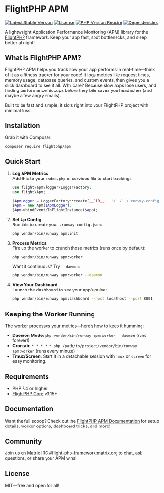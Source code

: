 # FlightPHP APM
[![Latest Stable Version](http://poser.pugx.org/flightphp/apm/v)](https://packagist.org/packages/flightphp/apm)
[![License](https://poser.pugx.org/flightphp/apm/license)](https://packagist.org/packages/flightphp/apm)
[![PHP Version Require](http://poser.pugx.org/flightphp/apm/require/php)](https://packagist.org/packages/flightphp/apm)
[![Dependencies](http://poser.pugx.org/flightphp/apm/dependents)](https://packagist.org/packages/flightphp/apm)

A lightweight Application Performance Monitoring (APM) library for the [FlightPHP](https://github.com/flightphp/core) framework. Keep your app fast, spot bottlenecks, and sleep better at night!

## What is FlightPHP APM?

FlightPHP APM helps you track how your app performs in real-time—think of it as a fitness tracker for your code! It logs metrics like request times, memory usage, database queries, and custom events, then gives you a slick dashboard to see it all. Why care? Because slow apps lose users, and finding performance hiccups *before* they bite saves you headaches (and maybe a few angry emails).

Built to be fast and simple, it slots right into your FlightPHP project with minimal fuss.

## Installation

Grab it with Composer:

```bash
composer require flightphp/apm
```

## Quick Start

1. **Log APM Metrics**  
   Add this to your `index.php` or services file to start tracking:
   ```php
   use flight\apm\logger\LoggerFactory;
   use flight\Apm;

   $ApmLogger = LoggerFactory::create(__DIR__ . '/../../.runway-config.json');
   $Apm = new Apm($ApmLogger);
   $Apm->bindEventsToFlightInstance($app);
   ```

2. **Set Up Config**  
   Run this to create your `.runway-config.json`:
   ```bash
   php vendor/bin/runway apm:init
   ```

3. **Process Metrics**  
   Fire up the worker to crunch those metrics (runs once by default):
   ```bash
   php vendor/bin/runway apm:worker
   ```
   Want it continuous? Try `--daemon`:
   ```bash
   php vendor/bin/runway apm:worker --daemon
   ```

4. **View Your Dashboard**  
   Launch the dashboard to see your app’s pulse:
   ```bash
   php vendor/bin/runway apm:dashboard --host localhost --port 8001
   ```

## Keeping the Worker Running

The worker processes your metrics—here’s how to keep it humming:
- **Daemon Mode**: `php vendor/bin/runway apm:worker --daemon` (runs forever!)
- **Crontab**: `* * * * * php /path/to/project/vendor/bin/runway apm:worker` (runs every minute)
- **Tmux/Screen**: Start it in a detachable session with `tmux` or `screen` for easy monitoring.

## Requirements

- PHP 7.4 or higher
- [FlightPHP Core](https://github.com/flightphp/core) v3.15+

## Documentation

Want the full scoop? Check out the [FlightPHP APM Documentation](https://docs.flightphp.com/awesome-plugins/apm) for setup details, worker options, dashboard tricks, and more!

## Community

Join us on [Matrix IRC #flight-php-framework:matrix.org](https://matrix.to/#/#flight-php-framework:matrix.org) to chat, ask questions, or share your APM wins!

## License

MIT—free and open for all!